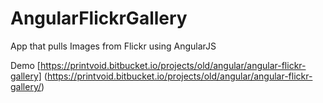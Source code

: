 AngularFlickrGallery
====================

App that pulls Images from Flickr using AngularJS

Demo [https://printvoid.bitbucket.io/projects/old/angular/angular-flickr-gallery] (https://printvoid.bitbucket.io/projects/old/angular/angular-flickr-gallery/)
